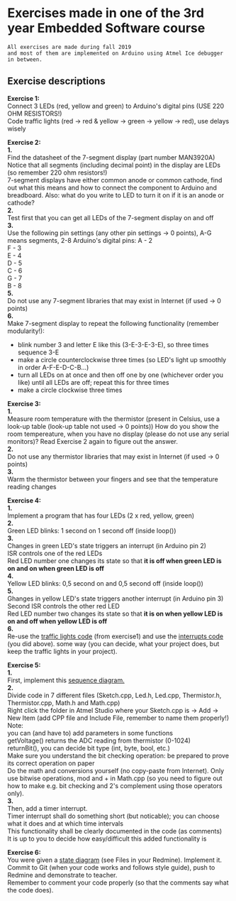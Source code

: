 # Exercises made in one of the 3rd year Embedded Software course
```
All exercises are made during fall 2019 
and most of them are implemented on Arduino using Atmel Ice debugger in between.
```

## Exercise descriptions
**Exercise 1:**  
Connect 3 LEDs (red, yellow and green) to Arduino's digital pins (USE 220 OHM RESISTORS!)  
Code traffic lights (red -> red & yellow -> green -> yellow -> red), use delays wisely  
  
**Exercise 2:**  
**1.**  
Find the datasheet of the 7-segment display (part number MAN3920A)  
Notice that all segments (including decimal point) in the display are LEDs (so remember 220 ohm resistors!)  
7-segment displays have either common anode or common cathode, find out what this means and how to connect the component to Arduino and breadboard. Also: what do you write to LED to turn it on if it is an anode or cathode?  
**2.**  
Test first that you can get all LEDs of the 7-segment display on and off  
**3.**  
Use the following pin settings (any other pin settings -> 0 points), A-G means segments, 2-8 Arduino's digital pins:
A - 2  
F - 3  
E - 4  
D - 5  
C - 6  
G - 7  
B - 8  
**5.**  
Do not use any 7-segment libraries that may exist in Internet (if used -> 0 points)  
**6.**  
Make 7-segment display to repeat the following functionality (remember modularity!):  
- blink number 3 and letter E like this (3-E-3-E-3-E), so three times sequence 3-E
- make a circle counterclockwise three times (so LED's light up smoothly in order A-F-E-D-C-B…)
- turn all LEDs on at once and then off one by one (whichever order you like) until all LEDs are off; repeat this for three times
- make a circle clockwise three times  

**Exercise 3:**  
**1.**  
Measure room temperature with the thermistor (present in Celsius, use a look-up table (look-up table not used -> 0 points))
How do you show the room tempereature, when you have no display (please do not use any serial monitors)? Read Exercise 2 again to figure out the answer.  
**2.**  
Do not use any thermistor libraries that may exist in Internet (if used -> 0 points)  
**3.**  
Warm the thermistor between your fingers and see that the temperature reading changes  


**Exercise 4:**  
**1.**  
Implement a program that has four LEDs (2 x red, yellow, green)  
**2.**  
Green LED blinks: 1 second on 1 second off (inside loop())  
**3.**  
Changes in green LED's state triggers an interrupt (in Arduino pin 2)  
ISR controls one of the red LEDs  
Red LED number one changes its state so that **it is off when green LED is on and on when green LED is off**  
**4.**  
Yellow LED blinks: 0,5 second on and 0,5 second off (inside loop())  
**5.**  
Ghanges in yellow LED's state triggers another interrupt (in Arduino pin 3)  
Second ISR controls the other red LED  
Red LED number two changes its state so that **it is on when yellow LED is on and off when yellow LED is off**  
**6.**  
Re-use the [traffic lights code](https://github.com/jonneroni/embeddedSWExercises/blob/master/Exercise1a3/Exercise1a3_Trafficlights/Exercise1a3_Trafficlights/Exercise1a3/Sketch.cpp) (from exercise1) and use the [interrupts code](https://github.com/jonneroni/embeddedSWExercises/blob/master/Exercise4a2/Exercise4a2/exercise4a2/Sketch.cpp) (you did above). some way (you can decide, what your project does, but keep the traffic lights in your project).


**Exercise 5:**  
**1.**  
First, implement this [sequence diagram.](https://github.com/jonneroni/embeddedSWExercises/blob/master/Exercise5a2/sequenceDiagram.jpg)  
**2.**  
Divide code in 7 different files (Sketch.cpp, Led.h, Led.cpp, Thermistor.h, Thermistor.cpp, Math.h and Math.cpp)  
Right click the folder in Atmel Studio where your Sketch.cpp is -> Add -> New Item (add CPP file and Include File, remember to name them properly!)  
Note:  
you can (and have to) add parameters in some functions  
getVoltage() returns the ADC reading from thermistor (0-1024)  
returnBit(), you can decide bit type (int, byte, bool, etc.)  
Make sure you understand the bit checking operation: be  prepared to prove its correct operation on paper  
Do the math and conversions yourself (no copy-paste from Internet). Only use bitwise operations, mod and + in Math.cpp (so you need to figure out how to make e.g. bit checking and 2's complement using those operators only).  
**3.**  
Then, add a timer interrupt.  
Timer interrupt shall do something short (but noticable); you can choose what it does and at which time intervals  
This functionality shall be clearly documented in the code (as comments)  
It is up to you to decide how easy/difficult this added functionality is  


**Exercise 6:**  
You were given a [state diagram](https://github.com/jonneroni/embeddedSWExercises/blob/master/Exercise6_state5/State5.png) (see Files in your Redmine). Implement it. Commit to Git (when your code works and follows style guide), push to Redmine and demonstrate to teacher.  
Remember to comment your code properly (so that the comments say what the code does).  
